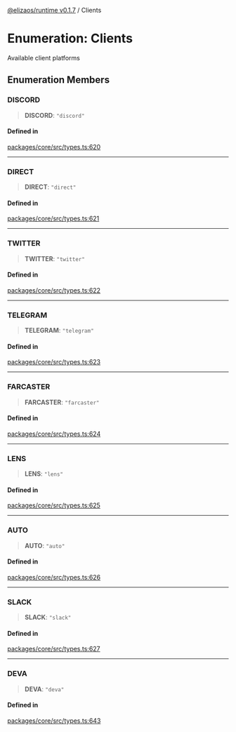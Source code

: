 [@elizaos/runtime v0.1.7](../index.md) / Clients

# Enumeration: Clients

Available client platforms

## Enumeration Members

### DISCORD

> **DISCORD**: `"discord"`

#### Defined in

[packages/core/src/types.ts:620](https://github.com/elizaOS/eliza/blob/main/packages/core/src/types.ts#L620)

---

### DIRECT

> **DIRECT**: `"direct"`

#### Defined in

[packages/core/src/types.ts:621](https://github.com/elizaOS/eliza/blob/main/packages/core/src/types.ts#L621)

---

### TWITTER

> **TWITTER**: `"twitter"`

#### Defined in

[packages/core/src/types.ts:622](https://github.com/elizaOS/eliza/blob/main/packages/core/src/types.ts#L622)

---

### TELEGRAM

> **TELEGRAM**: `"telegram"`

#### Defined in

[packages/core/src/types.ts:623](https://github.com/elizaOS/eliza/blob/main/packages/core/src/types.ts#L623)

---

### FARCASTER

> **FARCASTER**: `"farcaster"`

#### Defined in

[packages/core/src/types.ts:624](https://github.com/elizaOS/eliza/blob/main/packages/core/src/types.ts#L624)

---

### LENS

> **LENS**: `"lens"`

#### Defined in

[packages/core/src/types.ts:625](https://github.com/elizaOS/eliza/blob/main/packages/core/src/types.ts#L625)

---

### AUTO

> **AUTO**: `"auto"`

#### Defined in

[packages/core/src/types.ts:626](https://github.com/elizaOS/eliza/blob/main/packages/core/src/types.ts#L626)

---

### SLACK

> **SLACK**: `"slack"`

#### Defined in

[packages/core/src/types.ts:627](https://github.com/elizaOS/eliza/blob/main/packages/core/src/types.ts#L627)

---

### DEVA

> **DEVA**: `"deva"`

#### Defined in

[packages/core/src/types.ts:643](https://github.com/elizaOS/eliza/blob/main/packages/core/src/types.ts#L643)

